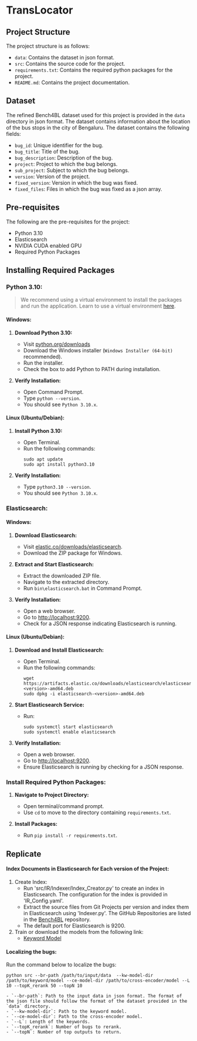 # TransLocator

## Project Structure
   The project structure is as follows:
   * `data`: Contains the dataset in json format. 
   * `src`: Contains the source code for the project.
   * `requirements.txt`: Contains the required python packages for the project.
   * `README.md`: Contains the project documentation.

## Dataset
   The refined Bench4BL dataset used for this project is provided in the `data` directory in json format. The dataset contains information about the location of the bus stops in the city of Bengaluru. The dataset contains the following fields:
   - `bug_id`: Unique identifier for the bug.
   - `bug_title`: Title of the bug.
   - `bug_description`: Description of the bug.
   - `project`: Project to which the bug belongs.
   - `sub_project`: Subject to which the bug belongs.
   - `version`: Version of the project.
   - `fixed_version`: Version in which the bug was fixed.
   - `fixed_files`: Files in which the bug was fixed as a json array.


## Pre-requisites
   The following are the pre-requisites for the project:
   * Python 3.10
   * Elasticsearch
   * NVIDIA CUDA enabled GPU
   * Required Python Packages

## Installing Required Packages

### Python 3.10:
> We recommend using a virtual environment to install the packages and run the application.
> Learn to use a virtual environment [here](https://www.freecodecamp.org/news/how-to-setup-virtual-environments-in-python/).

#### Windows:

1. **Download Python 3.10:**  
   - Visit [python.org/downloads](https://www.python.org/downloads/)
   - Download the Windows installer (`Windows Installer (64-bit)` recommended).
   - Run the installer.
   - Check the box to add Python to PATH during installation.

2. **Verify Installation:**  
   - Open Command Prompt.
   - Type `python --version`.
   - You should see `Python 3.10.x`.

#### Linux (Ubuntu/Debian):

1. **Install Python 3.10:**  
   - Open Terminal.
   - Run the following commands:
     ```
     sudo apt update
     sudo apt install python3.10
     ```

2. **Verify Installation:**  
   - Type `python3.10 --version`.
   - You should see `Python 3.10.x`.

### Elasticsearch:

#### Windows:

1. **Download Elasticsearch:**
   - Visit [elastic.co/downloads/elasticsearch](https://www.elastic.co/downloads/elasticsearch).
   - Download the ZIP package for Windows.

2. **Extract and Start Elasticsearch:**  
   - Extract the downloaded ZIP file.
   - Navigate to the extracted directory.
   - Run `bin\elasticsearch.bat` in Command Prompt.

3. **Verify Installation:**  
   - Open a web browser.
   - Go to [http://localhost:9200](http://localhost:9200).
   - Check for a JSON response indicating Elasticsearch is running.

#### Linux (Ubuntu/Debian):

1. **Download and Install Elasticsearch:**  
   - Open Terminal.
   - Run the following commands:
     ```
     wget https://artifacts.elastic.co/downloads/elasticsearch/elasticsearch-<version>-amd64.deb
     sudo dpkg -i elasticsearch-<version>-amd64.deb
     ```

2. **Start Elasticsearch Service:**  
   - Run:
     ```
     sudo systemctl start elasticsearch
     sudo systemctl enable elasticsearch
     ```

3. **Verify Installation:**  
   - Open a web browser.
   - Go to [http://localhost:9200](http://localhost:9200).
   - Ensure Elasticsearch is running by checking for a JSON response.


### Install Required Python Packages:

1. **Navigate to Project Directory:**
   - Open terminal/command prompt.
   - Use `cd` to move to the directory containing `requirements.txt`.

2. **Install Packages:**
   - Run `pip install -r requirements.txt`.

## Replicate

#### Index Documents in Elasticsearch for Each version of the Project:

1. Create Index:
   - Run 'src/IR/Indexer/Index_Creator.py' to create an index in Elasticsearch. The configuration for the index is provided in 'IR_Config.yaml'.
   - Extract the source files from Git Projects per version and index them in Elasticsearch using 'Indexer.py'. The GitHub Repositories are listed in the [Bench4BL](https://github.com/exatoa/Bench4BL) repository.
   - The default port for Elasticsearch is 9200. 
2. Train or download the models from the following link:
   - [Keyword Model](https://zenodo.org/records/11212523?token=eyJhbGciOiJIUzUxMiJ9.eyJpZCI6ImZlNTVlOTkzLTU1NTctNDYzYi1hODZhLTA0NDJhNTY4NzUxZCIsImRhdGEiOnt9LCJyYW5kb20iOiI3ZmU3YWQ1NDFmZTZjOGFmZmE2ODBiMzVhZTMwNzkyNyJ9.RIQHtc4R1G7w9Ytxcw9-VeiwWHbx-5C_SOtMsPxoVLliOs9Cv3AsjoMQJ2woXdhUCWu9Wt1UhnVZCaQ_Ybl3Tg)
   
#### Localizing the bugs:
   Run the command below to localize the bugs:

   ```
   python src --br-path /path/to/input/data  --kw-model-dir /path/to/keyword/model --ce-model-dir /path/to/cross-encoder/model --L 10 --topK_rerank 50 --topN 10
   ```
   
    - `--br-path`: Path to the input data in json format. The format of the json file should follow the format of the dataset provided in the `data` directory.
    - `--kw-model-dir`: Path to the keyword model.
    - `--ce-model-dir`: Path to the cross-encoder model.
    - `--L`: Length of the keywords.
    - `--topK_rerank`: Number of bugs to rerank.
    - `--topN`: Number of top outputs to return.

    


[//]: # (## License)

[//]: # ()
[//]: # (    This project is licensed under the MIT License - see the [LICENSE]&#40;LICENSE&#41; file for details.)
    